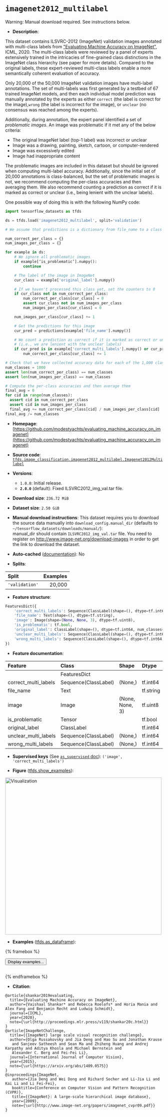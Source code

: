 <div itemscope itemtype="http://schema.org/Dataset">
  <div itemscope itemprop="includedInDataCatalog" itemtype="http://schema.org/DataCatalog">
    <meta itemprop="name" content="TensorFlow Datasets" />
  </div>
  <meta itemprop="name" content="imagenet2012_multilabel" />
  <meta itemprop="description" content="This dataset contains ILSVRC-2012 (ImageNet) validation images annotated with&#10;multi-class labels from&#10;[&quot;Evaluating Machine Accuracy on ImageNet&quot;](http://proceedings.mlr.press/v119/shankar20c/shankar20c.pdf),&#10;ICML, 2020.  The multi-class labels were reviewed by a panel of experts&#10;extensively trained in the intricacies of fine-grained class distinctions in the&#10;ImageNet class hierarchy (see paper for more details).&#10;Compared to the original labels, these expert-reviewed multi-class labels enable&#10;a more semantically coherent evaluation of accuracy.&#10;&#10;Only 20,000 of the 50,000 ImageNet validation images have multi-label&#10;annotations.  The set of multi-labels was first generated by a testbed of 67&#10;trained ImageNet models, and then each individual model prediction was manually&#10;annotated by the experts as either `correct` (the label is correct for the&#10;image),`wrong` (the label is incorrect for the image), or `unclear` (no&#10;consensus was reached among the experts).&#10;&#10;Additionally, during annotation, the expert panel identified a set of&#10;*problematic images*. An image was problematic if it met any of the below&#10;criteria:&#10;&#10;  * The original ImageNet label (top-1 label) was incorrect or unclear&#10;  * Image was a drawing, painting, sketch, cartoon, or computer-rendered&#10;  * Image was excessively edited&#10;  * Image had inappropriate content&#10;&#10;The problematic images are included in this dataset but should be ignored when&#10;computing multi-label accuracy. Additionally, since the initial set of 20,000&#10;annotations is class-balanced, but the set of problematic images is not, we&#10;recommend computing the per-class accuracies and then averaging them. We also&#10;recommend counting a prediction as correct if it is marked as correct or unclear&#10;(i.e., being lenient with the unclear labels).&#10;&#10;One possible way of doing this is with the following NumPy code:&#10;&#10;```python&#10;import tensorflow_datasets as tfds&#10;&#10;ds = tfds.load(&#x27;imagenet2012_multilabel&#x27;, split=&#x27;validation&#x27;)&#10;&#10;# We assume that predictions is a dictionary from file_name to a class index between 0 and 999&#10;&#10;num_correct_per_class = {}&#10;num_images_per_class = {}&#10;&#10;for example in ds:&#10;    # We ignore all problematic images&#10;    if example[‘is_problematic’].numpy():&#10;        continue&#10;&#10;    # The label of the image in ImageNet&#10;    cur_class = example[&#x27;original_label&#x27;].numpy()&#10;&#10;    # If we haven&#x27;t processed this class yet, set the counters to 0&#10;    if cur_class not in num_correct_per_class:&#10;        num_correct_per_class[cur_class] = 0&#10;        assert cur_class not in num_images_per_class&#10;        num_images_per_class[cur_class] = 0&#10;&#10;    num_images_per_class[cur_class] += 1&#10;&#10;    # Get the predictions for this image&#10;    cur_pred = predictions[example[&#x27;file_name&#x27;].numpy()]&#10;&#10;    # We count a prediction as correct if it is marked as correct or unclear&#10;    # (i.e., we are lenient with the unclear labels)&#10;    if cur_pred is in example[&#x27;correct_multi_labels&#x27;].numpy() or cur_pred is in example[&#x27;unclear_multi_labels&#x27;].numpy():&#10;        num_correct_per_class[cur_class] += 1&#10;&#10;# Check that we have collected accuracy data for each of the 1,000 classes&#10;num_classes = 1000&#10;assert len(num_correct_per_class) == num_classes&#10;assert len(num_images_per_class) == num_classes&#10;&#10;# Compute the per-class accuracies and then average them&#10;final_avg = 0&#10;for cid in range(num_classes):&#10;  assert cid in num_correct_per_class&#10;  assert cid in num_images_per_class&#10;  final_avg += num_correct_per_class[cid] / num_images_per_class[cid]&#10;final_avg /= num_classes&#10;&#10;```&#10;&#10;To use this dataset:&#10;&#10;```python&#10;import tensorflow_datasets as tfds&#10;&#10;ds = tfds.load(&#x27;imagenet2012_multilabel&#x27;, split=&#x27;train&#x27;)&#10;for ex in ds.take(4):&#10;  print(ex)&#10;```&#10;&#10;See [the guide](https://www.tensorflow.org/datasets/overview) for more&#10;informations on [tensorflow_datasets](https://www.tensorflow.org/datasets).&#10;&#10;&lt;img src=&quot;https://storage.googleapis.com/tfds-data/visualization/fig/imagenet2012_multilabel-2.0.0.png&quot; alt=&quot;Visualization&quot; width=&quot;500px&quot;&gt;&#10;&#10;" />
  <meta itemprop="url" content="https://www.tensorflow.org/datasets/catalog/imagenet2012_multilabel" />
  <meta itemprop="sameAs" content="https://github.com/modestyachts/evaluating_machine_accuracy_on_imagenet" />
  <meta itemprop="citation" content="@article{shankar2019evaluating,&#10;  title={Evaluating Machine Accuracy on ImageNet},&#10;  author={Vaishaal Shankar* and Rebecca Roelofs* and Horia Mania and Alex Fang and Benjamin Recht and Ludwig Schmidt},&#10;  journal={ICML},&#10;  year={2020},&#10;  note={\url{http://proceedings.mlr.press/v119/shankar20c.html}}&#10;}&#10;@article{ImageNetChallenge,&#10;  title={{ImageNet} large scale visual recognition challenge},&#10;  author={Olga Russakovsky and Jia Deng and Hao Su and Jonathan Krause&#10;   and Sanjeev Satheesh and Sean Ma and Zhiheng Huang and Andrej Karpathy and Aditya Khosla and Michael Bernstein and&#10;   Alexander C. Berg and Fei-Fei Li},&#10;  journal={International Journal of Computer Vision},&#10;  year={2015},&#10;  note={\url{https://arxiv.org/abs/1409.0575}}&#10;}&#10;@inproceedings{ImageNet,&#10;   author={Jia Deng and Wei Dong and Richard Socher and Li-Jia Li and Kai Li and Li Fei-Fei},&#10;   booktitle={Conference on Computer Vision and Pattern Recognition (CVPR)},&#10;   title={{ImageNet}: A large-scale hierarchical image database},&#10;   year={2009},&#10;   note={\url{http://www.image-net.org/papers/imagenet_cvpr09.pdf}}&#10;}" />
</div>

# `imagenet2012_multilabel`


Warning: Manual download required. See instructions below.

*   **Description**:

This dataset contains ILSVRC-2012 (ImageNet) validation images annotated with
multi-class labels from
["Evaluating Machine Accuracy on ImageNet"](http://proceedings.mlr.press/v119/shankar20c/shankar20c.pdf),
ICML, 2020. The multi-class labels were reviewed by a panel of experts
extensively trained in the intricacies of fine-grained class distinctions in the
ImageNet class hierarchy (see paper for more details). Compared to the original
labels, these expert-reviewed multi-class labels enable a more semantically
coherent evaluation of accuracy.

Only 20,000 of the 50,000 ImageNet validation images have multi-label
annotations. The set of multi-labels was first generated by a testbed of 67
trained ImageNet models, and then each individual model prediction was manually
annotated by the experts as either `correct` (the label is correct for the
image),`wrong` (the label is incorrect for the image), or `unclear` (no
consensus was reached among the experts).

Additionally, during annotation, the expert panel identified a set of
*problematic images*. An image was problematic if it met any of the below
criteria:

*   The original ImageNet label (top-1 label) was incorrect or unclear
*   Image was a drawing, painting, sketch, cartoon, or computer-rendered
*   Image was excessively edited
*   Image had inappropriate content

The problematic images are included in this dataset but should be ignored when
computing multi-label accuracy. Additionally, since the initial set of 20,000
annotations is class-balanced, but the set of problematic images is not, we
recommend computing the per-class accuracies and then averaging them. We also
recommend counting a prediction as correct if it is marked as correct or unclear
(i.e., being lenient with the unclear labels).

One possible way of doing this is with the following NumPy code:

```python
import tensorflow_datasets as tfds

ds = tfds.load('imagenet2012_multilabel', split='validation')

# We assume that predictions is a dictionary from file_name to a class index between 0 and 999

num_correct_per_class = {}
num_images_per_class = {}

for example in ds:
    # We ignore all problematic images
    if example[‘is_problematic’].numpy():
        continue

    # The label of the image in ImageNet
    cur_class = example['original_label'].numpy()

    # If we haven't processed this class yet, set the counters to 0
    if cur_class not in num_correct_per_class:
        num_correct_per_class[cur_class] = 0
        assert cur_class not in num_images_per_class
        num_images_per_class[cur_class] = 0

    num_images_per_class[cur_class] += 1

    # Get the predictions for this image
    cur_pred = predictions[example['file_name'].numpy()]

    # We count a prediction as correct if it is marked as correct or unclear
    # (i.e., we are lenient with the unclear labels)
    if cur_pred is in example['correct_multi_labels'].numpy() or cur_pred is in example['unclear_multi_labels'].numpy():
        num_correct_per_class[cur_class] += 1

# Check that we have collected accuracy data for each of the 1,000 classes
num_classes = 1000
assert len(num_correct_per_class) == num_classes
assert len(num_images_per_class) == num_classes

# Compute the per-class accuracies and then average them
final_avg = 0
for cid in range(num_classes):
  assert cid in num_correct_per_class
  assert cid in num_images_per_class
  final_avg += num_correct_per_class[cid] / num_images_per_class[cid]
final_avg /= num_classes

```

*   **Homepage**:
    [https://github.com/modestyachts/evaluating_machine_accuracy_on_imagenet](https://github.com/modestyachts/evaluating_machine_accuracy_on_imagenet)

*   **Source code**:
    [`tfds.image_classification.imagenet2012_multilabel.Imagenet2012Multilabel`](https://github.com/tensorflow/datasets/tree/master/tensorflow_datasets/image_classification/imagenet2012_multilabel/imagenet2012_multilabel.py)

*   **Versions**:

    *   `1.0.0`: Initial release.
    *   **`2.0.0`** (default): Fixed ILSVRC2012_img_val.tar file.

*   **Download size**: `236.72 MiB`

*   **Dataset size**: `2.50 GiB`

*   **Manual download instructions**: This dataset requires you to
    download the source data manually into `download_config.manual_dir`
    (defaults to `~/tensorflow_datasets/downloads/manual/`):<br/>
    manual_dir should contain `ILSVRC2012_img_val.tar` file.
    You need to register on http://www.image-net.org/download-images in order
    to get the link to download the dataset.

*   **Auto-cached**
    ([documentation](https://www.tensorflow.org/datasets/performances#auto-caching)):
    No

*   **Splits**:

Split          | Examples
:------------- | -------:
`'validation'` | 20,000

*   **Feature structure**:

```python
FeaturesDict({
    'correct_multi_labels': Sequence(ClassLabel(shape=(), dtype=tf.int64, num_classes=1000)),
    'file_name': Text(shape=(), dtype=tf.string),
    'image': Image(shape=(None, None, 3), dtype=tf.uint8),
    'is_problematic': tf.bool,
    'original_label': ClassLabel(shape=(), dtype=tf.int64, num_classes=1000),
    'unclear_multi_labels': Sequence(ClassLabel(shape=(), dtype=tf.int64, num_classes=1000)),
    'wrong_multi_labels': Sequence(ClassLabel(shape=(), dtype=tf.int64, num_classes=1000)),
})
```

*   **Feature documentation**:

Feature              | Class                | Shape           | Dtype     | Description
:------------------- | :------------------- | :-------------- | :-------- | :----------
                     | FeaturesDict         |                 |           |
correct_multi_labels | Sequence(ClassLabel) | (None,)         | tf.int64  |
file_name            | Text                 |                 | tf.string |
image                | Image                | (None, None, 3) | tf.uint8  |
is_problematic       | Tensor               |                 | tf.bool   |
original_label       | ClassLabel           |                 | tf.int64  |
unclear_multi_labels | Sequence(ClassLabel) | (None,)         | tf.int64  |
wrong_multi_labels   | Sequence(ClassLabel) | (None,)         | tf.int64  |

*   **Supervised keys** (See
    [`as_supervised` doc](https://www.tensorflow.org/datasets/api_docs/python/tfds/load#args)):
    `('image', 'correct_multi_labels')`

*   **Figure**
    ([tfds.show_examples](https://www.tensorflow.org/datasets/api_docs/python/tfds/visualization/show_examples)):

<img src="https://storage.googleapis.com/tfds-data/visualization/fig/imagenet2012_multilabel-2.0.0.png" alt="Visualization" width="500px">

*   **Examples**
    ([tfds.as_dataframe](https://www.tensorflow.org/datasets/api_docs/python/tfds/as_dataframe)):

<!-- mdformat off(HTML should not be auto-formatted) -->

{% framebox %}

<button id="displaydataframe">Display examples...</button>
<div id="dataframecontent" style="overflow-x:auto"></div>
<script>
const url = "https://storage.googleapis.com/tfds-data/visualization/dataframe/imagenet2012_multilabel-2.0.0.html";
const dataButton = document.getElementById('displaydataframe');
dataButton.addEventListener('click', async () => {
  // Disable the button after clicking (dataframe loaded only once).
  dataButton.disabled = true;

  const contentPane = document.getElementById('dataframecontent');
  try {
    const response = await fetch(url);
    // Error response codes don't throw an error, so force an error to show
    // the error message.
    if (!response.ok) throw Error(response.statusText);

    const data = await response.text();
    contentPane.innerHTML = data;
  } catch (e) {
    contentPane.innerHTML =
        'Error loading examples. If the error persist, please open '
        + 'a new issue.';
  }
});
</script>

{% endframebox %}

<!-- mdformat on -->

*   **Citation**:

```
@article{shankar2019evaluating,
  title={Evaluating Machine Accuracy on ImageNet},
  author={Vaishaal Shankar* and Rebecca Roelofs* and Horia Mania and Alex Fang and Benjamin Recht and Ludwig Schmidt},
  journal={ICML},
  year={2020},
  note={\url{http://proceedings.mlr.press/v119/shankar20c.html}}
}
@article{ImageNetChallenge,
  title={{ImageNet} large scale visual recognition challenge},
  author={Olga Russakovsky and Jia Deng and Hao Su and Jonathan Krause
   and Sanjeev Satheesh and Sean Ma and Zhiheng Huang and Andrej Karpathy and Aditya Khosla and Michael Bernstein and
   Alexander C. Berg and Fei-Fei Li},
  journal={International Journal of Computer Vision},
  year={2015},
  note={\url{https://arxiv.org/abs/1409.0575}}
}
@inproceedings{ImageNet,
   author={Jia Deng and Wei Dong and Richard Socher and Li-Jia Li and Kai Li and Li Fei-Fei},
   booktitle={Conference on Computer Vision and Pattern Recognition (CVPR)},
   title={{ImageNet}: A large-scale hierarchical image database},
   year={2009},
   note={\url{http://www.image-net.org/papers/imagenet_cvpr09.pdf}}
}
```

